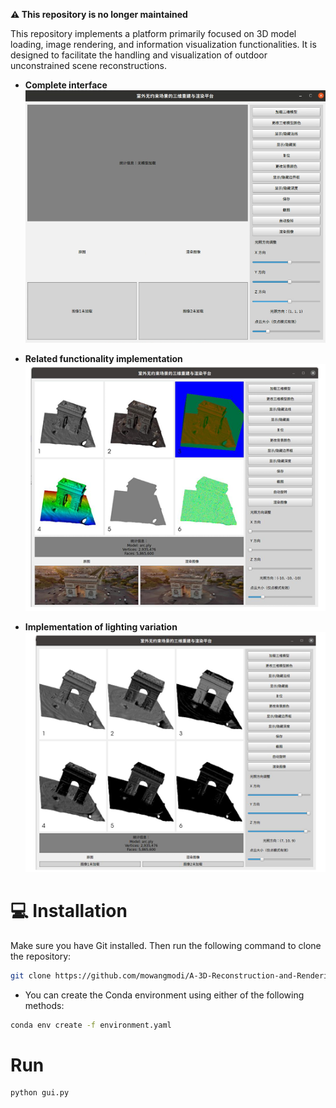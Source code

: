 **⚠️ This repository is no longer maintained**

This repository implements a platform primarily focused on 3D model loading, image rendering, and information visualization functionalities. It is designed to facilitate the handling and visualization of outdoor unconstrained scene reconstructions.
- **Complete interface**  
  ![Complete interface](images/0.png)

- **Related functionality implementation**  
  ![Related functionality implementation](images/1.png)

- **Implementation of lighting variation**  
  ![Implementation of lighting variation](images/2.png)

# 💻 Installation
Make sure you have Git installed. Then run the following command to clone the repository:
```bash
git clone https://github.com/mowangmodi/A-3D-Reconstruction-and-Rendering-Platform-for-Unconstrained-Outdoor-Scenes.git
```

- You can create the Conda environment using either of the following methods:

```bash
conda env create -f environment.yaml
```
# Run
```bash
python gui.py
```
